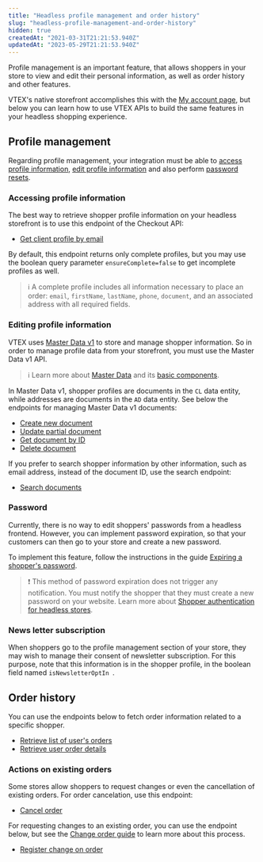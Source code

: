 ```yaml
---
title: "Headless profile management and order history"
slug: "headless-profile-management-and-order-history"
hidden: true
createdAt: "2021-03-31T21:21:53.940Z"
updatedAt: "2023-05-29T21:21:53.940Z"
---
```


Profile management is an important feature, that allows shoppers in your store to view and edit their personal information, as well as order history and other features.

VTEX's native storefront accomplishes this with the [My account page](https://help.vtex.com/pt/tutorial/how-my-account-works--2BQ3GiqhqGJTXsWVuio3Xh), but below you can learn how to use VTEX APIs to build the same features in your headless shopping experience.

## Profile management

Regarding profile management, your integration must be able to [access profile information](#access-profile-information), [edit profile information](#edit-profile-information) and also perform [password resets](#password-reset).

### Accessing profile information

The best way to retrieve shopper profile information on your headless storefront is to use this endpoint of the Checkout API:

- [Get client profile by email](https://developers.vtex.com/docs/api-reference/checkout-api#get-/api/checkout/pub/profiles)

By default, this endpoint returns only complete profiles, but you may use the boolean query parameter `ensureComplete=false` to get incomplete profiles as well.

>ℹ️ A complete profile includes all information necessary to place an order: `email`, `firstName`, `lastName`, `phone`, `document`, and an associated address with all required fields.

### Editing profile information

VTEX uses [Master Data v1](https://help.vtex.com/en/tutorial/master-data--4otjBnR27u4WUIciQsmkAw) to store and manage shopper information. So in order to manage profile data from your storefront, you must use the Master Data v1 API. 

>ℹ️ Learn more about [Master Data](https://help.vtex.com/en/tutorial/master-data--4otjBnR27u4WUIciQsmkAw#versions-available) and its [basic components](https://help.vtex.com/en/tutorial/master-data--4otjBnR27u4WUIciQsmkAw#basic-components).

In Master Data v1, shopper profiles are documents in the `CL` data entity, while addresses are documents in the `AD` data entity. See below the endpoints for managing Master Data v1 documents:

- [Create new document](https://developers.vtex.com/docs/api-reference/masterdata-api#post-/api/dataentities/-acronym-/documents)
- [Update partial document](https://developers.vtex.com/docs/api-reference/masterdata-api#patch-/api/dataentities/-acronym-/documents/-id-)
- [Get document by ID](https://developers.vtex.com/docs/api-reference/masterdata-api#get-/api/dataentities/-acronym-/documents/-id-)
- [Delete document](https://developers.vtex.com/docs/api-reference/masterdata-api#delete-/api/dataentities/-acronym-/documents/-id-)

If you prefer to search shopper information by other information, such as email address, instead of the document ID, use the search endpoint:
- [Search documents](https://developers.vtex.com/docs/api-reference/masterdata-api#get-/api/dataentities/-acronym-/search)

### Password

Currently, there is no way to edit shoppers' passwords from a headless frontend. However, you can implement password expiration, so that your customers can then go to your store and create a new password.

To implement this feature, follow the instructions in the guide [Expiring a shopper's password](https://developers.vtex.com/docs/guides/expiring-a-shoppers-password).

>❗ This method of password expiration does not trigger any notification. You must notify the shopper that they must create a new password on your website. Learn more about [Shopper authentication for headless stores](https://developers.vtex.com/docs/guides/headless-commerce#authenticating-shopper-identity).

### News letter subscription

When shoppers go to the profile management section of your store, they may wish to manage their consent of newsletter subscription. For this purpose, note that this information is in the shopper profile, in the boolean field named `isNewsletterOptIn `.

## Order history

You can use the endpoints below to fetch order information related to a specific shopper.

- [Retrieve list of user's orders](https://developers.vtex.com/docs/api-reference/orders-api#get-/api/oms/user/orders)
- [Retrieve user order details](https://developers.vtex.com/docs/api-reference/orders-api#get-/api/oms/user/orders/-orderId-)

### Actions on existing orders

Some stores allow shoppers to request changes or even the cancellation of existing orders. For order cancelation, use this endpoint:

- [Cancel order](https://developers.vtex.com/docs/api-reference/orders-api#post-/api/oms/pvt/orders/-orderId-/cancel)

For requesting changes to an existing order, you can use the endpoint below, but see the [Change order guide](https://developers.vtex.com/docs/guides/change-order) to learn more about this process.

- [Register change on order](https://developers.vtex.com/docs/api-reference/orders-api#post-/api/oms/pvt/orders/-orderId-/changes)
